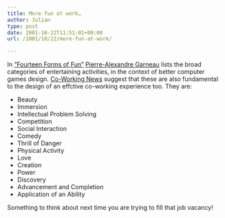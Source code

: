 ```yaml
---
title: More fun at work…
author: Julian
type: post
date: 2001-10-22T11:51:01+00:00
url: /2001/10/22/more-fun-at-work/

---
```

In [&#8220;Fourteen Forms of Fun&#8221;][1] [Pierre-Alexandre Garneau][2] lists the broad categories of entertaining activities, in the context of better computer games design. [Co-Working News][3] suggest that these are also fundamental to the design of an effctive co-working experience too. They are:

  * Beauty
  * Immersion
  * Intellectual Problem Solving
  * Competition
  * Social Interaction
  * Comedy
  * Thrill of Danger
  * Physical Activity
  * Love
  * Creation
  * Power
  * Discovery
  * Advancement and Completion
  * Application of an Ability 

Something to think about next time you are trying to fill that job vacancy!

 [1]: https://www.gamasutra.com/features/20011012/garneau_01.htm
 [2]: mailto:paganator@geocities.com
 [3]: https://www.technography.com/3/coworking302.html